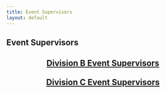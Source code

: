 ```yaml
---
title: Event Supervisors
layout: default
---
```


## Event Supervisors

<h2 align="center">
  <a href=https://birdscienceolympiad.github.io/BirdSO/eventsupsb>Division B Event Supervisors</a>
  <br>
  <br>
  <a href=https://birdscienceolympiad.github.io/BirdSO/eventsupsc>Division C Event Supervisors</a>
</h2>
